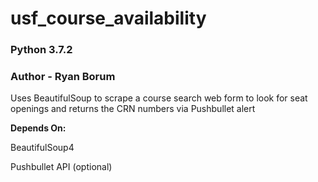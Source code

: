 # usf_course_availability
### Python 3.7.2
### Author - Ryan Borum
Uses BeautifulSoup to scrape a course search web form to look for seat openings and returns the CRN numbers via Pushbullet alert

**Depends On:**

BeautifulSoup4

Pushbullet API (optional)
